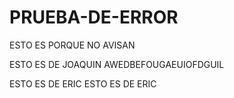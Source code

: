 # PRUEBA-DE-ERROR
ESTO ES PORQUE NO AVISAN


ESTO ES DE JOAQUIN AWEDBEFOUGAEUIOFDGUIL

ESTO ES DE ERIC
ESTO ES DE ERIC
